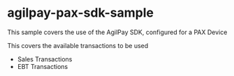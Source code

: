 # agilpay-pax-sdk-sample

This sample covers the use of the AgilPay SDK, configured for a PAX Device

This covers the available transactions to be used 
- Sales Transactions
- EBT Transactions
